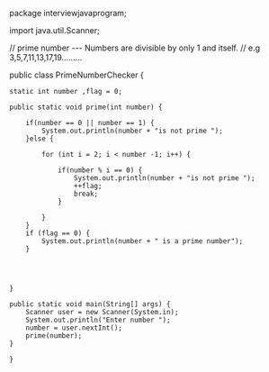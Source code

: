package interviewjavaprogram;

import java.util.Scanner;

// prime number --- Numbers are divisible by only 1 and  itself.
// e.g  3,5,7,11,13,17,19.........

public class PrimeNumberChecker {
	
	static int number ,flag = 0;
	
	public static void prime(int number) {
		
		if(number == 0 || number == 1) {
			System.out.println(number + "is not prime ");
		}else {
			
			for (int i = 2; i < number -1; i++) {
				
				if(number % i == 0) {
					System.out.println(number + "is not prime ");
					++flag;
					break;
				}
				
			}
		}
		if (flag == 0) {
			System.out.println(number + " is a prime number");
		}
		
		
		
			
	}
	
	public static void main(String[] args) {
		Scanner user = new Scanner(System.in);
		System.out.println("Enter number ");
		number = user.nextInt();
		prime(number);
	}
		
	}
	
	
	

	



